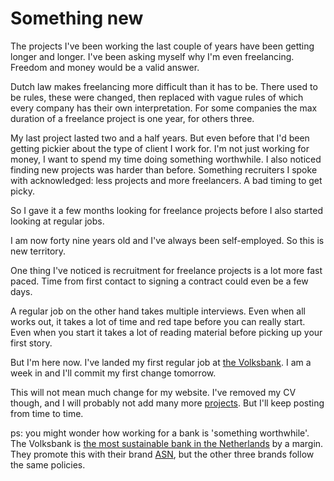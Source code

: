 <!--
  slug: something-new
  date: 2023-12-14
  modified: 2023-12-14
  type: post
  header: ilnur-kalimullin-D3fLgDc9uOQ-unsplash.jpg
  headerColofon: photo by [Ilnur Kalimullin](https://unsplash.com/@kalimullin)
  headerClassName: no-blur darken
-->

# Something new

The projects I've been working the last couple of years have been getting longer and longer. I've been asking myself why I'm even freelancing. Freedom and money would be a valid answer.

Dutch law makes freelancing more difficult than it has to be. There used to be rules, these were changed, then replaced with vague rules of which every company has their own interpretation. For some companies the max duration of a freelance project is one year, for others three.

My last project lasted two and a half years. But even before that I'd been getting pickier about the type of client I work for. I'm not just working for money, I want to spend my time doing something worthwhile.
I also noticed finding new projects was harder than before. Something recruiters I spoke with acknowledged: less projects and more freelancers. A bad timing to get picky.

So I gave it a few months looking for freelance projects before I also started looking at regular jobs.

I am now forty nine years old and I've always been self-employed. So this is new territory.

One thing I've noticed is recruitment for freelance projects is a lot more fast paced. Time from first contact to signing a contract could even be a few days.

A regular job on the other hand takes multiple interviews. Even when all works out, it takes a lot of time and red tape before you can really start. Even when you start it takes a lot of reading material before picking up your first story.

But I'm here now. I've landed my first regular job at [the Volksbank](https://devolksbank.nl). I am a week in and I'll commit my first change tomorrow.

This will not mean much change for my website. I've removed my CV though, and I will probably not add many more [projects](/projects). But I'll keep posting from time to time.

ps: you might wonder how working for a bank is 'something worthwhile'. The Volksbank is [the most sustainable bank in the Netherlands](https://www.eerlijkegeldwijzer.nl/bankwijzer/beleidsscores/) by a margin. They promote this with their brand [ASN](https://asnbank.nl), but the other three brands follow the same policies.

